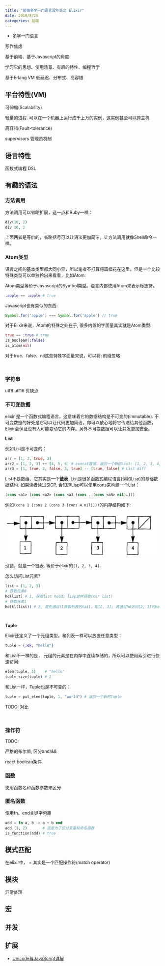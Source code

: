 ```yaml
---
title: "前端多学一门语言没坏处之 Elixir"
date: 2019/8/25
categories: 前端
---
```



- 多学一门语言

写作焦虑

基于前端、基于Javascript的角度

学习它的思想、使用场景、有趣的特性、编程哲学

基于Erlang VM
低延迟、分布式、高容错

## 平台特性(VM)

可伸缩(Scalability)

轻量的进程. 可以在一个机器上运行成千上万的实例，这实例甚至可以跨主机

高容错(Fault-tolerance)

supervisors 管理员机制

## 语言特性

函数式编程
DSL

## 有趣的语法

### 方法调用

方法调用可以省略扩展，这一点和Ruby一样：

```elixir
div(10, 2)
div 10, 2
```

上面两者是等价的，省略括号可以让语法更加简洁，让方法调用就像Shell命令一样。

### Atom类型

语言之间的基本类型都大同小异，所以笔者不打算将篇幅花在这里。但是一个比较特殊类型可以单独拎出来看看，比如Atom:

Atom类型等价于Javascript的Symbol类型。语言内部使用Atom来表示标志符。

```elixir
:apple == :apple # true
```

Javascript也有类似的东西:

```js
Symbol.for('apple') === Symbol.for('apple') // true
```

对于Elixir来说，Atom的特殊之处在于, 很多内置的字面量其实就是Atom类型:

```elixir
true == :true # true
is_boolean(:false)
is_atom(nil)
```

对于true、false、nil这些特殊字面量来说，可以将`:`前缀忽略

<br>

### 字符串

utf8 utf16 优缺点

### 不可变数据

elixir 是一个函数式编程语言，这意味着它的数据结构是不可变的(immutable). 不可变数据的好处是它可以让代码更加简洁，你可以放心地将它传递给其他函数，Elixir会保证没有人可能变动它的内存。另外不可变数据可以让并发更加安全。

**List**

例如List是不可变的：

```elixir
arr = [1, 2, true, 3]
arr2 = [1, 2, 3] ++ [4, 5, 6] # concat数据，返回一个新的List: [1, 2, 3, 4, 5, 6]
arr3 = [1, true, 2, false, 3, true] -- [true, false] # List diff
```

List不是数组、它其实是一个**链表**. List是很多函数式编程语言(例如Lisp)的基础数据结构. 如果读者读过[SICP](TODO:), 会知道Lisp可以使用cons来构建一个List：

```lisp
(cons <a1> (cons <a2> (cons <a3 (cons ..(cons <aN> nil)…)))
```

例如`(cons 1 (cons 2 (cons 3 (cons 4 nil))))`的内存结构如下:

![](/images/elixir/cons.png)

没错，就是一个链表. 等价于elixir的`[1, 2, 3, 4]`.

怎么访问List元素?

```elixir
list = [1, 2, 3]
# 获取元素0
hd(list) # 1, 获取list head; lisp这样获取(car list)
# 获取元素1
hd(tl(list)) # 2, 首先通过tl获取列表的tail，即[2, 3]; 再通过hd访问[2, 3]的head. lisp这样子获取(car (cdr list))
```

<br>

**Tuple**

Elixir还定义了一个元组类型，和列表一样可以放置任意类型：

```elixir
tuple = {:ok, "hello"}
```

和List不一样的是， 元组的元素是在内存中连续存储的，所以可以使用索引进行快速访问:

```elixir
elem(tuple, 1)    # "hello"
tuple_size(tuple) # 2
```

和List一样，Tuple也是不可变的：

```elixir
tuple = put_elem(tuple, 1, "world") # 返回一个新的Tuple
```

TODO: 对比

<br>

### 操作符

TODO:

严格的布尔值, 区分and/&&

react boolean条件

### 函数

使用函数名和函数参数来区分

### 匿名函数

使用fn、end关键字包裹

```elixir
add = fn a, b -> a + b end
add.(1, 2)       # 这是为了区分变量和命名函数
is_function(add) # true
```

## 模式匹配

在elixir中， = 其实是一个匹配操作符(match operator)

## 模块

异常处理

## 宏

## 并发

## 扩展

- [Unicode与JavaScript详解](http://www.ruanyifeng.com/blog/2014/12/unicode.html)
